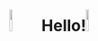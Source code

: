 # <img src="https://i.gifer.com/6oa.gif" width="10%"/> **Hello!**<img src="https://i.gifer.com/6oa.gif" width="10%"/> <br>

